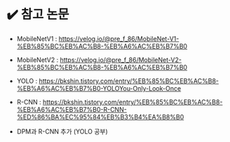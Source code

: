 # ✔️ 참고 논문
- MobileNetV1 : https://velog.io/@pre_f_86/MobileNet-V1-%EB%85%BC%EB%AC%B8-%EB%A6%AC%EB%B7%B0

- MobileNetV2 : https://velog.io/@pre_f_86/MobileNet-V2-%EB%85%BC%EB%AC%B8-%EB%A6%AC%EB%B7%B0

- YOLO :  https://bkshin.tistory.com/entry/%EB%85%BC%EB%AC%B8-%EB%A6%AC%EB%B7%B0-YOLOYou-Only-Look-Once

- R-CNN : https://bkshin.tistory.com/entry/%EB%85%BC%EB%AC%B8-%EB%A6%AC%EB%B7%B0-R-CNN-%ED%86%BA%EC%95%84%EB%B3%B4%EA%B8%B0

- DPM과 R-CNN 추가 (YOLO 공부)
